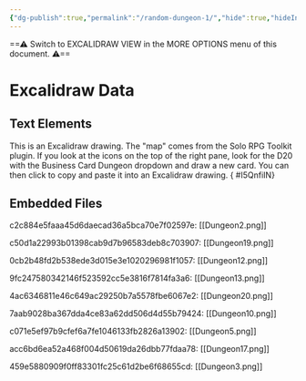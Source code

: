 ```yaml
---
{"dg-publish":true,"permalink":"/random-dungeon-1/","hide":true,"hideInGraph":true,"tags":["excalidraw"]}
---
```


==⚠  Switch to EXCALIDRAW VIEW in the MORE OPTIONS menu of this document. ⚠==


# Excalidraw Data

## Text Elements
This is an Excalidraw drawing. The "map" comes from the Solo RPG Toolkit plugin. 
If you look at the icons on the top of the right pane, look for the D20 with the
Business Card Dungeon dropdown and draw a new card. You can then click to copy 
and paste it into an Excalidraw drawing. 
{ #I5QnfiIN}


## Embedded Files
c2c884e5faaa45d6daecad36a5bca70e7f02597e: [[Dungeon2.png]]

c50d1a22993b01398cab9d7b96583deb8c703907: [[Dungeon19.png]]

0cb2b48fd2b538ede3d015e3e1020296981f1057: [[Dungeon12.png]]

9fc247580342146f523592cc5e3816f7814fa3a6: [[Dungeon13.png]]

4ac6346811e46c649ac29250b7a5578fbe6067e2: [[Dungeon20.png]]

7aab9028ba367dda4ce83a62dd506d4d55b79424: [[Dungeon10.png]]

c071e5ef97b9cfef6a7fe1046133fb2826a13902: [[Dungeon5.png]]

acc6bd6ea52a468f004d50619da26dbb77fdaa78: [[Dungeon17.png]]

459e5880909f0ff83301fc25c61d2be6f68655cd: [[Dungeon3.png]]

